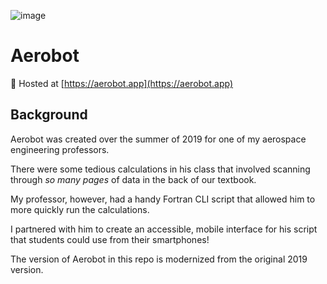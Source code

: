 ![image](https://github.com/austinjamesbradshaw/aerobot/assets/51483499/4c6d41d9-955f-463f-a7ff-81471f0d903e)

# **Aerobot**

🔗 Hosted at [https://aerobot.app](https://aerobot.app)

## Background
Aerobot was created over the summer of 2019 for one of my aerospace engineering professors.

There were some tedious calculations in his class that involved scanning through _so many pages_ of data in the back of our textbook.

My professor, however, had a handy Fortran CLI script that allowed him to more quickly run the calculations.

I partnered with him to create an accessible, mobile interface for his script that students could use from their smartphones!

The version of Aerobot in this repo is modernized from the original 2019 version.

